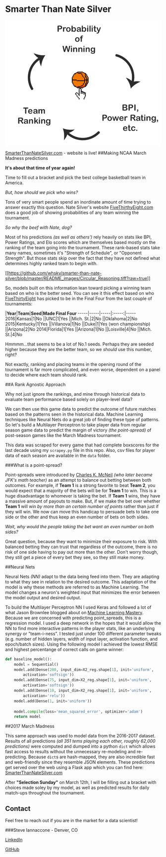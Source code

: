 Smarter Than Nate Silver
========================

![Web app](/README_images/Circular_Reasoning.tiff?raw=true)

[SmarterThanNateSilver.com](http://smarterthannatesilver.com:8080) - website is live!
##Making NCAA March Madness predictions

**It's about that time of year again!**

Time to fill out a bracket and pick the best college basketball team in America.

_But, how should we pick who wins?_

Tons of very smart people spend an inordinate amount of time trying to answer exactly this question. Nate Silver's website [FiveThirthyEight.com](https://fivethirtyeight.com/sports/) does a good job of showing probabilities of any team winning the tournament.

_So why the beef with Nate, dog?_

Most of his predictions _(as well as others')_ rely heavily on stats like BPI, Power Ratings, and Elo scores which are themselves based mostly on the ranking of the team going into the tournament. These rank-based stats take many names, sometimes it's "Strength of Schedule", or "Opponent Strength". But those stats skip over the fact that they have not defined what determines highly ranked team to begin with.

[[https://github.com/whsky/smarter-than-nate-silver/blob/master/README_images/Circular_Reasoning.tiff?raw=true]]

So, models built on this information lean toward picking a winning team based on who is the better seed. You can see it this effect based on who [FiveThirtyEight](https://fivethirtyeight.com/sports/) has picked to be in the Final Four from the last couple of tournaments:

|**Year**|**Team**|**Seed**|**Made Final Four**
-----|-----|-----|:-----:|-----
2016|Kansas|1|No
||UNC|1|Yes
||Mich. St.|2|No
||Oklahoma|2|No
2015|Kentucky|1|Yes
||Villanova|1|No
||Duke|1|Yes (won championship)
||Arizona|2|No
2014|Florida|1|Yes
||Arizona|1|No
||Loisville|4|No
||Mich. St.|4|No


Hmmmm...that seems to be a lot of No.1 seeds. Perhaps they are seeded higher because they are the better team, so we _should_ use this number, right?

Not exactly, ranking and placing teams in the opening round of the tournament is far more complicated, and even worse, dependent on a panel to decide where each team should rank.

##A Rank Agnostic Approach

Why not just ignore the rankings, and mine through historical data to evaluate team performance based solely on player-level data?

We can then use this game data to predict the outcome of future matches based on the patterns seen in the historical data. Machine Learning techniques like Neural Nets do a great job of finding these type of patterns. So let's build a Multilayer Perceptron to take player data from regular season game data to predict the margin of victory _(the point-spread)_ of post-season games like the March Madness tournament.

This data was scraped for every game that had complete boxscores for the last decade using my `scrapey.py` file in this repo. Also, csv files for player data of each season are available in the `data` folder.

###What is a point-spread?

Point-spreads were introduced by [Charles K. McNeil](https://en.wikipedia.org/wiki/Charles_K._McNeil) _(who later became JFK's math teacher)_ as an attempt to balance out betting between both outcomes. For example, if **Team 1** is a strong favorite to beat **Team 2**, you would expect that a majority of the bets will be for **Team 1** to win. This is a huge disadvantage to whomever is taking the bet. If **Team 1** wins, they have a massive amount of payouts to make. But, if we make the bet over whether **Team 1** will win _by more than an certain number of points_ rather than just if they will win. We now can move this handicap to persuade bets to take one side or the other and thus keep an even number of bets on both sides.

_Wait, why would the people taking the bet want an even number on both sides?_

Great question, because they want to minimize their exposure to risk. With balanced betting they can trust that regardless of the outcome, there is no risk of one side having to pay out more than the other. Don't worry though, they still get a piece of every bet they see, so they still make money.

##Neural Nets

Neural Nets _(NN)_ adapt to the data being feed into them. They are adapting to what they see in relation to the desired outcome. This adaptation of the model is why these methods are referred to as Machine Learning. The model changes a neuron's weighted input that minimizes the error between the model output and desired output.

To build the Multilayer Perceptron NN I used Keras and followed a lot of what Jason Brownlee blogged about on [Machine Learning Mastery](http://machinelearningmastery.com/regression-tutorial-keras-deep-learning-library-python/). Because we are concerned with predicting point_spreads, this is a regression model. I used a deep network in the hopes that it would allow the NN to find more interactive patterns in the player stats, like an underlying synergy or "team-i-ness". I tested just under 100 different parameter tweaks (e.g. number of hidden layers, width of input layer, activation function, and epoch/batch sizes). Using the following model I achieved the lowest RMSE and highest percentange of correct calls on game winner:

```python
def baseline_model():
    model = Sequential()
    model.add(Dense(200, input_dim=X2_reg.shape[1], init='uniform',
        activation='softsign'))
    model.add(Dense(75, input_dim=X2_reg.shape[1], init='uniform',
        activation='softsign'))
    model.add(Dense(10, input_dim=X2_reg.shape[1], init='uniform',
        activation='relu'))
    model.add(Dense(1, init='uniform'))

    model.compile(loss='mean_squared_error', optimizer='adam')
    return model
```


##2017 March Madness

This same approach was used to model data from the 2016-2017 dataset. Results of all predictions _(all 351 tems playing each other, roughly 62,000 predictions)_ were computed and dumped into a python `dict` which allows fast access to results without the unnecessary re-modeling and re-predicting. Because `dict`s are hash-mapped, they are also incredible fast and web-friendly since they resemble JSON elements. These predictions get served over the web using a Flask app which you can find here: [SmarterThanNateSilver.com](http://smarterthannatesilver.com:8080)

After **"Selection Sunday"** on March 12th, I will be filling out a bracket with choices made soley by my model, as well as predicted results for daily match-ups throughout the tournament.


Contact
-------

Feel free to reach out if you are in the market for a data scientist!

###Steve Iannaccone - Denver, CO

[LinkedIn](https://www.linkedin.com/in/steve-iannaccone/)

[GitHub](https://github.com/whsky)
